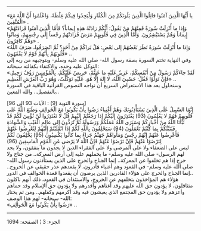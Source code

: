------------------------------------------------------------------------

«يا أَيُّهَا الَّذِينَ آمَنُوا قاتِلُوا الَّذِينَ يَلُونَكُمْ مِنَ الْكُفَّارِ وَلْيَجِدُوا فِيكُمْ غِلْظَةً،
وَاعْلَمُوا أَنَّ اللَّهَ مَعَ الْمُتَّقِينَ» .  
«وَإِذا ما أُنْزِلَتْ سُورَةٌ فَمِنْهُمْ مَنْ يَقُولُ: أَيُّكُمْ زادَتْهُ هذِهِ إِيماناً؟ فَأَمَّا الَّذِينَ
آمَنُوا فَزادَتْهُمْ إِيماناً وَهُمْ يَسْتَبْشِرُونَ. وَأَمَّا الَّذِينَ فِي قُلُوبِهِمْ مَرَضٌ فَزادَتْهُمْ رِجْساً
إِلَى رِجْسِهِمْ، وَماتُوا وَهُمْ كافِرُونَ» .  
«وَإِذا ما أُنْزِلَتْ سُورَةٌ نَظَرَ بَعْضُهُمْ إِلى بَعْضٍ: هَلْ يَراكُمْ مِنْ أَحَدٍ؟ ثُمَّ انْصَرَفُوا، صَرَفَ
اللَّهُ قُلُوبَهُمْ بِأَنَّهُمْ قَوْمٌ لا يَفْقَهُونَ» ..  
وفي النهاية تختم السورة بصفة رسول الله- صلى الله عليه وسلم- وبتوجيهه من
ربه إلى التوكل عليه وحده، والاكتفاء بكفالته سبحانه:  
«لَقَدْ جاءَكُمْ رَسُولٌ مِنْ أَنْفُسِكُمْ، عَزِيزٌ عَلَيْهِ ما عَنِتُّمْ، حَرِيصٌ عَلَيْكُمْ، بِالْمُؤْمِنِينَ رَؤُفٌ
رَحِيمٌ. فَإِنْ تَوَلَّوْا فَقُلْ: حَسْبِيَ اللَّهُ، لا إِلهَ إِلَّا هُوَ، عَلَيْهِ تَوَكَّلْتُ، وَهُوَ رَبُّ الْعَرْشِ
الْعَظِيمِ» ..  
وسنحاول بعد هذا الاستعراض السريع أن نواجه النصوص القرآنية الباقية في
السورة بالتفصيل.. والله المعين..  
  
\[سورة التوبة (9) : الآيات 93 الى 96\]  
إِنَّمَا السَّبِيلُ عَلَى الَّذِينَ يَسْتَأْذِنُونَكَ وَهُمْ أَغْنِياءُ رَضُوا بِأَنْ يَكُونُوا مَعَ الْخَوالِفِ
وَطَبَعَ اللَّهُ عَلى قُلُوبِهِمْ فَهُمْ لا يَعْلَمُونَ (93) يَعْتَذِرُونَ إِلَيْكُمْ إِذا رَجَعْتُمْ إِلَيْهِمْ قُلْ
لا تَعْتَذِرُوا لَنْ نُؤْمِنَ لَكُمْ قَدْ نَبَّأَنَا اللَّهُ مِنْ أَخْبارِكُمْ وَسَيَرَى اللَّهُ عَمَلَكُمْ وَرَسُولُهُ
ثُمَّ تُرَدُّونَ إِلى عالِمِ الْغَيْبِ وَالشَّهادَةِ فَيُنَبِّئُكُمْ بِما كُنْتُمْ تَعْمَلُونَ (94) سَيَحْلِفُونَ
بِاللَّهِ لَكُمْ إِذَا انْقَلَبْتُمْ إِلَيْهِمْ لِتُعْرِضُوا عَنْهُمْ فَأَعْرِضُوا عَنْهُمْ إِنَّهُمْ رِجْسٌ وَمَأْواهُمْ
جَهَنَّمُ جَزاءً بِما كانُوا يَكْسِبُونَ (95) يَحْلِفُونَ لَكُمْ لِتَرْضَوْا عَنْهُمْ فَإِنْ تَرْضَوْا عَنْهُمْ
فَإِنَّ اللَّهَ لا يَرْضى عَنِ الْقَوْمِ الْفاسِقِينَ (96)  
ليس على الضعفاء ولا على المرضى ولا على الفقراء الذين لا يجدون ما ينفقون،
ولا يجد لهم الرسول- صلى الله عليه وسلم- ما يحملهم عليه إلى أرض المعركة..
من جناح ولا حرج إذا هم تخلفوا عن المعركة.. إنما الجناح والحرج على الذين
يستأذنون رسول الله- صلى الله عليه وسلم- في القعود وهم أغنياء قادرون، لا
يقعدهم عذر حقيقي عن الخروج.. إنما الجناح والحرج على هؤلاء القادرين الذين
يرضون أن يقعدوا قعدة الخوالف في الدور..  
هؤلاء هم المؤاخذون بتخلفهم عن الخروج، والاستئذان في القعود، ذلك أنهم
ناكلون متثاقلون، لا يؤدون حق الله عليهم وقد أغناهم وأقدرهم ولا يؤدون حق
الإسلام وقد حماهم وأعزهم ولا يؤدون حق المجتمع الذي يعيشون فيه وقد أكرمهم
وكفلهم.. ومن ثم يختار الله- سبحانه- لهم هذا الوصف:  
«رَضُوا بِأَنْ يَكُونُوا مَعَ الْخَوالِفِ» ..

------------------------------------------------------------------------

الجزء: 3 ¦ الصفحة: 1694
